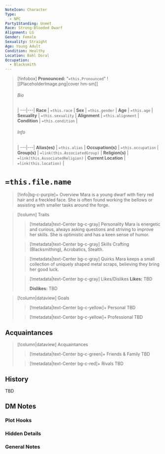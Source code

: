 ```yaml
---
NoteIcon: Character
Type:
  - NPC
Party1Standing: Unmet
Race: Strong-Blooded Dwarf
Alignment: LG
Gender: Female
Sexuality: Straight
Age: Young Adult
Condition: Healthy
Location: Bahl Doral
Occupation:
  - Blacksmith
---
```


> [!infobox]
> **Pronounced:**  "`=this.Pronounced`"
> ![[PlaceholderImage.png|cover hm-sm]]
> ###### Bio
>  |
> ---|---|
> **Race** | `=this.race` |
> **Sex** | `=this.gender` |
> **Age** | `=this.age` |
> **Sexuality** | `=this.sexuality` |
> **Alignment** | `=this.alignment` |
> **Condition** | `=this.condition` |
> ###### Info
>  |
> ---|---|
> **Alias(es)** | `=this.alias` |
> **Occupation(s)** | `=this.occupation` |
> **Group(s)** | `=link(this.AssociatedGroup)` |
> **Religion(s)** | `=link(this.AssociatedReligion)` |
> **Current Location** | `=link(this.location)` |

# **`=this.file.name`**
> [!info|bg-c-purple]+ Overview
Mara is a young dwarf with fiery red hair and a freckled face. She is often found working the bellows or assisting with smaller tasks around the forge.

> [!column] Traits
>> [!metadata|text-Center bg-c-gray] Personality
>> Mara is energetic and curious, always asking questions and striving to improve her skills. She is optimistic and has a keen sense of humor.
>
>> [!metadata|text-Center bg-c-gray] Skills
>> Crafting (Blacksmithing), Acrobatics, Stealth.
>
>> [!metadata|text-Center bg-c-gray] Quirks
>> Mara keeps a small collection of uniquely shaped metal scraps, believing they bring her good luck.
>
>> [!metadata|text-Center bg-c-gray] Likes/Dislikes
>> **Likes:** TBD
>>
>> **Dislikes:** TBD

> [!column|dataview] Goals
>> [!metadata|text-Center bg-c-yellow]+ Personal
>> TBD
>
>> [!metadata|text-Center bg-c-yellow]+ Professional
>> TBD
>

## Acquaintances
> [!column|dataview] Acquaintances
>> [!metadata|text-Center bg-c-green]+ Friends & Family
>> TBD
>
>> [!metadata|text-Center bg-c-red]+ Rivals
>> TBD
>

## History
TBD

## DM Notes
### Plot Hooks


### Hidden Details


### General Notes
